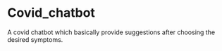 # Covid_chatbot
A covid chatbot which basically provide suggestions after choosing  the  desired symptoms.
